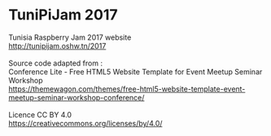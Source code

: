 # TuniPiJam 2017
Tunisia Raspberry Jam 2017 website<br>
http://tunipijam.oshw.tn/2017<br>
<br>
Source code adapted from :<br>
Conference Lite - Free HTML5 Website Template for Event Meetup Seminar Workshop<br>
https://themewagon.com/themes/free-html5-website-template-event-meetup-seminar-workshop-conference/<br>
<br>
Licence CC BY 4.0<br>
https://creativecommons.org/licenses/by/4.0/
